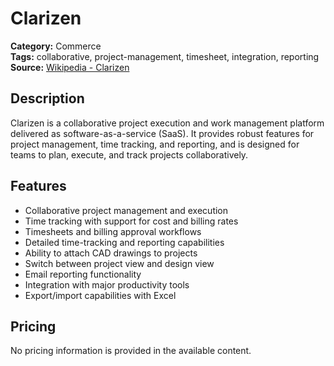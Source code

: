 # Clarizen

**Category:** Commerce  
**Tags:** collaborative, project-management, timesheet, integration, reporting  
**Source:** [Wikipedia - Clarizen](https://en.wikipedia.org/wiki/Clarizen)

## Description
Clarizen is a collaborative project execution and work management platform delivered as software-as-a-service (SaaS). It provides robust features for project management, time tracking, and reporting, and is designed for teams to plan, execute, and track projects collaboratively.

## Features
- Collaborative project management and execution
- Time tracking with support for cost and billing rates
- Timesheets and billing approval workflows
- Detailed time-tracking and reporting capabilities
- Ability to attach CAD drawings to projects
- Switch between project view and design view
- Email reporting functionality
- Integration with major productivity tools
- Export/import capabilities with Excel

## Pricing
No pricing information is provided in the available content.
